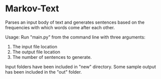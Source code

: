 # Markov-Text

Parses an input body of text and generates sentences based on the frequencies with which words come after each other.

Usage:
Run "main.py" from the command line with three arguments: 
1. The input file location
2. The output file location
3. The number of sentences to generate.

Input folders have been included in "new" directory. Some sample output has been included in the "out" folder.
